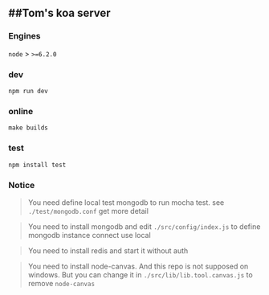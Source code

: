 ##Tom's koa server
---

### Engines
`node` > `>=6.2.0`

### dev
`npm run dev`

### online
`make builds`

### test
`npm install test`

### Notice

> You need define local test mongodb to run mocha test. see `./test/mongodb.conf` get more detail

> You need to install mongodb and edit `./src/config/index.js` to define mongodb instance connect use local

> You need to install redis and start it without auth

> You need to install node-canvas. And this repo is not supposed on windows. But you can change it in `./src/lib/lib.tool.canvas.js` to remove `node-canvas`